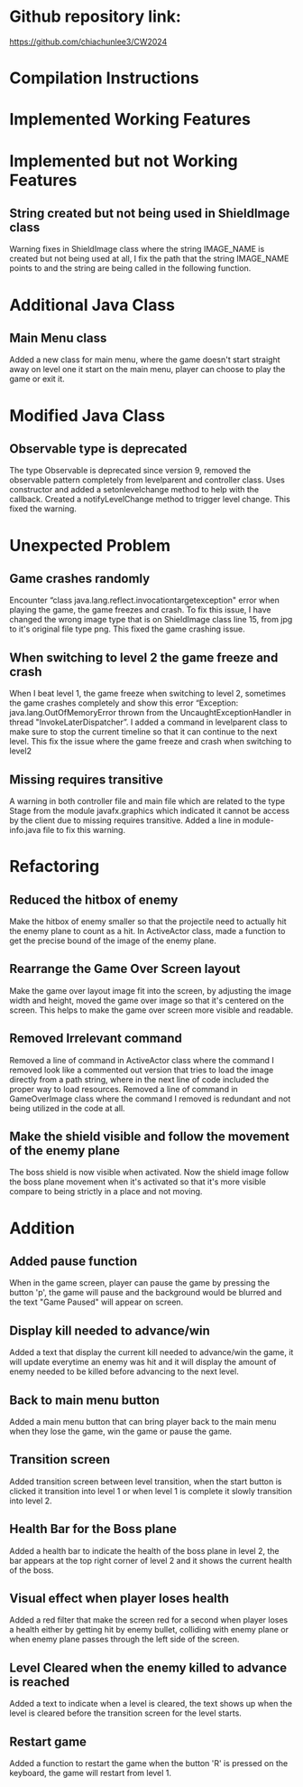 # Github repository link:
https://github.com/chiachunlee3/CW2024

# Compilation Instructions

# Implemented Working Features

# Implemented but not Working Features
## String created but not being used in ShieldImage class
Warning fixes in ShieldImage class where the string IMAGE_NAME is created but not being used at all, I fix the path that the string IMAGE_NAME points to and the string are being called in the following function.


# Additional Java Class
## Main Menu class
Added a new class for main menu, where the game doesn't start straight away on level one it start on the main menu, player can choose to play the game or exit it.


# Modified Java Class
## Observable type is deprecated
The type Observable is deprecated since version 9, removed the observable pattern completely from levelparent and controller class. Uses constructor and added a setonlevelchange method to help with the callback. Created a notifyLevelChange method to trigger level change. This fixed the warning.


# Unexpected Problem
## Game crashes randomly
Encounter “class java.lang.reflect.invocationtargetexception" error when playing the game, the game freezes and crash. To fix this issue, I have changed the wrong image type that is on ShieldImage class line 15, from jpg to it's original file type png. This fixed the game crashing issue.

## When switching to level 2 the game freeze and crash
When I beat level 1, the game freeze when switching to level 2, sometimes the game crashes completely and show this error “Exception: java.lang.OutOfMemoryError thrown from the UncaughtExceptionHandler in thread "InvokeLaterDispatcher”. I added a command in levelparent class to make sure to stop the current timeline so that it can continue to the next level. This fix the issue where the game freeze and crash when switching to level2

## Missing requires transitive
A warning in both controller file and main file which are related to the type Stage from the module javafx.graphics which indicated it cannot be access by the client due to missing requires transitive. Added a line in module-info.java file to fix this warning.

# Refactoring
## Reduced the hitbox of enemy
Make the hitbox of enemy smaller so that the projectile need to actually hit the enemy plane to count as a hit. In ActiveActor class, made a function to get the precise bound of the image of the enemy plane.

## Rearrange the Game Over Screen layout
Make the game over layout image fit into the screen, by adjusting the image width and height, moved the game over image so that it's centered on the screen. This helps to make the game over screen more visible and readable.

## Removed Irrelevant command
Removed a line of command in ActiveActor class where the command I removed look like a commented out version that tries to load the image directly from a path string, where in the next line of code included the proper way to load resources. Removed a line of command in GameOverImage class where the command I removed is redundant and not being utilized in the code at all. 

## Make the shield visible and follow the movement of the enemy plane
The boss shield is now visible when activated. Now the shield image follow the boss plane movement when it's activated so that it's more visible compare to being strictly in a place and not moving.

# Addition
## Added pause function
When in the game screen, player can pause the game by pressing the button 'p', the game will pause and the background would be blurred and the text "Game Paused" will appear on screen. 

## Display kill needed to advance/win 
Added a text that display the current kill needed to advance/win the game, it will update everytime an enemy was hit and it will display the amount of enemy needed to be killed before advancing to the next level.

## Back to main menu button
Added a main menu button that can bring player back to the main menu when they lose the game, win the game or pause the game. 

## Transition screen
Added transition screen between level transition, when the start button is clicked it transition into level 1 or when level 1 is complete it slowly transition into level 2.

## Health Bar for the Boss plane
Added a health bar to indicate the health of the boss plane in level 2, the bar appears at the top right corner of level 2 and it shows the current health of the boss.

## Visual effect when player loses health
Added a red filter that make the screen red for a second when player loses a health either by getting hit by enemy bullet, colliding with enemy plane or when enemy plane passes through the left side of the screen. 

## Level Cleared when the enemy killed to advance is reached
Added a text to indicate when a level is cleared, the text shows up when the level is cleared before the transition screen for the level starts.

## Restart game
Added a function to restart the game when the button 'R' is pressed on the keyboard, the game will restart from level 1.